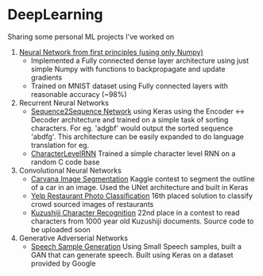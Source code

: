 # DeepLearning
Sharing some personal ML projects I've worked on
1. [Neural Network from first principles (using only Numpy)](https://github.com/prith189/DeepLearningShowcase/tree/master/FirstPrinciples)
      - Implemented a Fully connected dense layer architecture using just simple Numpy with functions to backpropagate and update gradients 
      - Trained on MNIST dataset using Fully connected layers with reasonable accuracy (~98%)
2. Recurrent Neural Networks
      - [Sequence2Sequence Network](https://github.com/prith189/DeepLearning/tree/master/Seq2Seq) using Keras using the Encoder <-> Decoder architecture and trained on a simple task of sorting characters. For eg. 'adgbf' would output the sorted sequence 'abdfg'. This architecture can be easily expanded to do language translation for eg.
      - [CharacterLevelRNN](https://github.com/prith189/DeepLearningShowcase/tree/master/RecurrentNetwork) Trained a simple character level RNN on a random C code base
3. Convolutional Neural Networks
      - [Carvana Image Segmentation](https://github.com/prith189/DeepLearning/tree/master/Image_Segmentation) Kaggle contest to segment the outline of a car in an image. Used the UNet architecture and built in Keras
      - [Yelp Restaurant Photo Classification](https://github.com/prith189/Yelp_Restaurant_Photo_Classification) 16th placed solution to classify crowd sourced images of restaurants
      - [Kuzushiji Character Recognition](https://github.com/prith189/DeepLearning/tree/master/Kuzushiji) 22nd place in a contest to read characters from 1000 year old Kuzushiji documents. Source code to be uploaded soon
4. Generative Adverserial Networks
      - [Speech Sample Generation](https://github.com/prith189/DeepLearning/tree/master/Speech_GAN) Using Small Speech samples, built a GAN that can generate speech. Built using Keras on a dataset provided by Google
